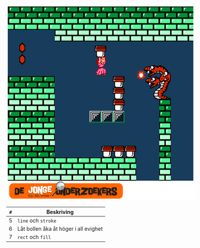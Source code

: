 ![Bok 2](framsida_2.png)

`#`|Beskriving
---|---
5|`line` och `stroke`
6|Låt bollen åka åt höger i all evighet
7|`rect` och `fill`

